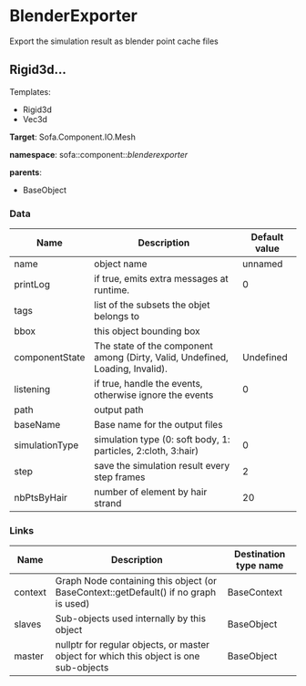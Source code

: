 <!-- generate_doc -->
# BlenderExporter

Export the simulation result as blender point cache files


## Rigid3d...

Templates:

- Rigid3d
- Vec3d

__Target__: Sofa.Component.IO.Mesh

__namespace__: sofa::component::_blenderexporter_

__parents__:

- BaseObject

### Data

<table>
    <thead>
        <tr>
            <th>Name</th>
            <th>Description</th>
            <th>Default value</th>
        </tr>
    </thead>
    <tbody>
	<tr>
		<td>name</td>
		<td>
object name
		</td>
		<td>unnamed</td>
	</tr>
	<tr>
		<td>printLog</td>
		<td>
if true, emits extra messages at runtime.
		</td>
		<td>0</td>
	</tr>
	<tr>
		<td>tags</td>
		<td>
list of the subsets the objet belongs to
		</td>
		<td></td>
	</tr>
	<tr>
		<td>bbox</td>
		<td>
this object bounding box
		</td>
		<td></td>
	</tr>
	<tr>
		<td>componentState</td>
		<td>
The state of the component among (Dirty, Valid, Undefined, Loading, Invalid).
		</td>
		<td>Undefined</td>
	</tr>
	<tr>
		<td>listening</td>
		<td>
if true, handle the events, otherwise ignore the events
		</td>
		<td>0</td>
	</tr>
	<tr>
		<td>path</td>
		<td>
output path
		</td>
		<td></td>
	</tr>
	<tr>
		<td>baseName</td>
		<td>
Base name for the output files
		</td>
		<td></td>
	</tr>
	<tr>
		<td>simulationType</td>
		<td>
simulation type (0: soft body, 1: particles, 2:cloth, 3:hair)
		</td>
		<td>0</td>
	</tr>
	<tr>
		<td>step</td>
		<td>
save the  simulation result every step frames
		</td>
		<td>2</td>
	</tr>
	<tr>
		<td>nbPtsByHair</td>
		<td>
number of element by hair strand
		</td>
		<td>20</td>
	</tr>

</tbody>
</table>

### Links


| Name | Description | Destination type name |
| ---- | ----------- | --------------------- |
|context|Graph Node containing this object (or BaseContext::getDefault() if no graph is used)|BaseContext|
|slaves|Sub-objects used internally by this object|BaseObject|
|master|nullptr for regular objects, or master object for which this object is one sub-objects|BaseObject|

